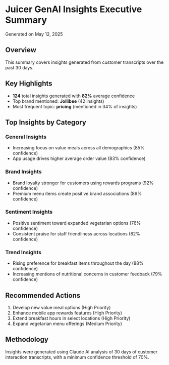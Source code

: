 # Juicer GenAI Insights Executive Summary
Generated on May 12, 2025

## Overview
This summary covers insights generated from customer transcripts over the past 30 days.

## Key Highlights
- **124** total insights generated with **82%** average confidence
- Top brand mentioned: **Jollibee** (42 insights)
- Most frequent topic: **pricing** (mentioned in 34% of insights)

## Top Insights by Category

### General Insights
- Increasing focus on value meals across all demographics (85% confidence)
- App usage drives higher average order value (83% confidence)

### Brand Insights
- Brand loyalty stronger for customers using rewards programs (92% confidence)
- Premium menu items create positive brand associations (89% confidence)

### Sentiment Insights
- Positive sentiment toward expanded vegetarian options (76% confidence)
- Consistent praise for staff friendliness across locations (82% confidence)

### Trend Insights
- Rising preference for breakfast items throughout the day (88% confidence)
- Increasing mentions of nutritional concerns in customer feedback (79% confidence)

## Recommended Actions
1. Develop new value meal options (High Priority)
2. Enhance mobile app rewards features (High Priority)
3. Extend breakfast hours in select locations (High Priority)
4. Expand vegetarian menu offerings (Medium Priority)

## Methodology
Insights were generated using Claude AI analysis of 30 days of customer interaction transcripts, with a minimum confidence threshold of 70%.
